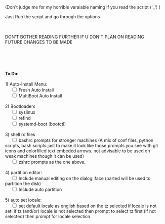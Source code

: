 (Don't judge me for my horrible varaiable naming if you read the script ('_') )

Just Run the script and go through the options

<br>
<br>DON'T BOTHER READING FURTHER IF U DON'T PLAN ON READING FUTURE CHANGES TO BE MADE
<br><br><br><br><br><br>
<b>To Do:<br><br></b>
1) Auto-Install Menu:<br>
&nbsp&nbsp&nbsp&nbsp <input type="checkbox"> Fresh Auto Install<br>
&nbsp&nbsp&nbsp&nbsp <input type="checkbox"> MultiBoot Auto Install<br>
<br>2) Bootloaders<br>
&nbsp&nbsp&nbsp&nbsp <input type="checkbox"> syslinux<br>
&nbsp&nbsp&nbsp&nbsp <input type="checkbox"> refind<br>
&nbsp&nbsp&nbsp&nbsp <input type="checkbox"> systemd-boot (bootctl)<br>
<br>3) shell rc files<br>
&nbsp&nbsp&nbsp&nbsp <input type="checkbox"> bashrc prompts for stronger machines (A mix of conf files, python scripts, bash scripts just to make it look like those prompts you see with git icons and colorfilled text embeded arrows. not advisable to be used on weak machines though it can be used)
<br>&nbsp&nbsp&nbsp&nbsp <input type="checkbox"> zshrc prompts as the one above.
<br><br>4) partition editor:
<br>&nbsp&nbsp&nbsp&nbsp <input type="checkbox"> Include manual editing on the dialog iface (parted will be used to partition the disk)
<br>&nbsp&nbsp&nbsp&nbsp <input type="checkbox"> Include auto partition
<br><br>5) auto set locale:
<br>&nbsp&nbsp&nbsp&nbsp <input type="checkbox"> set default locale as english based on the tz selected if locale is not set. if tz (and/or) locale is not selected then prompt to select tz first (if not selected) then prompt for locale selection
</p>
</pre>

<!--
	1) Auto-Install Menu:
		i) Fresh Auto Install
		ii) MultiBoot Auto Install

	2) Bootloaders
		   i) syslinux
		  ii) refind
		 iii) systemd-boot (bootctl)

	3) shell rc files
		  i) bashrc prompts for stronger machines (A mix of conf files, python scripts, bash scripts just to make it look like those prompts you see with git icons and colorfilled text embeded arrows. not advisable to be used on weak machines though it can be used)
			ii) zshrc prompts as the one above.

	4) partition editor
		   i) include manual editing on the dialog iface (parted will be used to partition the disk)
		  ii) include auto partition

	5) set default locale as english based on the tz selected if locale is not set. if tz (and/or) locale is not selected then prompt to select tz first (if not selected) then prompt for locale selection
-->


